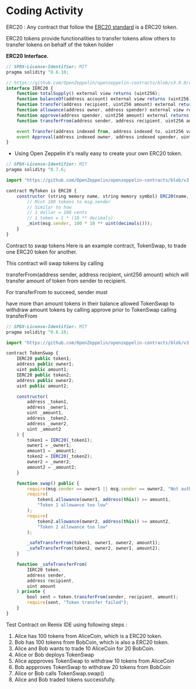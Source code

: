 # Coding Activity 
ERC20 : Any contract that follow the [ERC20 standard](https://eips.ethereum.org/EIPS/eip-20) is a ERC20 token.

ERC20 tokens provide functionalities to transfer tokens allow others to transfer tokens on behalf of the token holder

**ERC20 Interface.**

```js
// SPDX-License-Identifier: MIT
pragma solidity ^0.6.10;

// https://github.com/OpenZeppelin/openzeppelin-contracts/blob/v3.0.0/contracts/token/ERC20/IERC20.sol
interface IERC20 {
    function totalSupply() external view returns (uint256);
    function balanceOf(address account) external view returns (uint256);
    function transfer(address recipient, uint256 amount) external returns (bool);
    function allowance(address owner, address spender) external view returns (uint256);
    function approve(address spender, uint256 amount) external returns (bool);
    function transferFrom(address sender, address recipient, uint256 amount) external returns (bool);

    event Transfer(address indexed from, address indexed to, uint256 value);
    event Approval(address indexed owner, address indexed spender, uint256 value);
}
```

- Using Open Zeppelin it's really easy to create your own ERC20 token.

```js
// SPDX-License-Identifier: MIT
pragma solidity ^0.7.6;

import "https://github.com/OpenZeppelin/openzeppelin-contracts/blob/v3.0.0/contracts/token/ERC20/ERC20.sol";

contract MyToken is ERC20 {
    constructor (string memory name, string memory symbol) ERC20(name, symbol) {
        // Mint 100 tokens to msg.sender
        // Similar to how
        // 1 dollar = 100 cents
        // 1 token = 1 * (10 ** decimals)
        _mint(msg.sender, 100 * 10 ** uint(decimals()));
    }
}
```

Contract to swap tokens
Here is an example contract, TokenSwap, to trade one ERC20 token for another.

This contract will swap tokens by calling


transferFrom(address sender, address recipient, uint256 amount)
which will transfer amount of token from sender to recipient.

For transferFrom to succeed, sender must

have more than amount tokens in their balance
allowed TokenSwap to withdraw amount tokens by calling approve
prior to TokenSwap calling transferFrom

```js
// SPDX-License-Identifier: MIT
pragma solidity ^0.6.10;

import "https://github.com/OpenZeppelin/openzeppelin-contracts/blob/v3.0.0/contracts/token/ERC20/IERC20.sol";

contract TokenSwap {
    IERC20 public token1;
    address public owner1;
    uint public amount1;
    IERC20 public token2;
    address public owner2;
    uint public amount2;

    constructor(
        address _token1,
        address _owner1,
        uint _amount1,
        address _token2,
        address _owner2,
        uint _amount2
    ) {
        token1 = IERC20(_token1);
        owner1 = _owner1;
        amount1 = _amount1;
        token2 = IERC20(_token2);
        owner2 = _owner2;
        amount2 = _amount2;
    }

    function swap() public {
        require(msg.sender == owner1 || msg.sender == owner2, "Not authorized");
        require(
            token1.allowance(owner1, address(this)) >= amount1,
            "Token 1 allowance too low"
        );
        require(
            token2.allowance(owner2, address(this)) >= amount2,
            "Token 2 allowance too low"
        );

        _safeTransferFrom(token1, owner1, owner2, amount1);
        _safeTransferFrom(token2, owner2, owner1, amount2);
    }

    function _safeTransferFrom(
        IERC20 token,
        address sender,
        address recipient,
        uint amount
    ) private {
        bool sent = token.transferFrom(sender, recipient, amount);
        require(sent, "Token transfer failed");
    }
}
```

Test Contract on Remix IDE using following steps : 

1. Alice has 100 tokens from AliceCoin, which is a ERC20 token.
2. Bob has 100 tokens from BobCoin, which is also a ERC20 token.
3. Alice and Bob wants to trade 10 AliceCoin for 20 BobCoin.
4. Alice or Bob deploys TokenSwap
5. Alice appproves TokenSwap to withdraw 10 tokens from AliceCoin
6. Bob appproves TokenSwap to withdraw 20 tokens from BobCoin
7. Alice or Bob calls TokenSwap.swap()
8. Alice and Bob traded tokens successfully.
